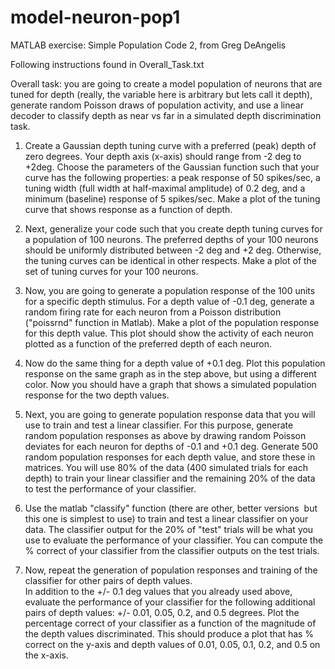 # model-neuron-pop1

MATLAB exercise: Simple Population Code 2, from Greg DeAngelis

Following instructions found in Overall_Task.txt

Overall task: you are going to create a model population of neurons that are tuned for depth (really, the variable here is
arbitrary but lets call it depth), generate random Poisson draws of population activity, and use a linear decoder to classify
depth as near vs far in a simulated depth discrimination task.

1) Create a Gaussian depth tuning curve with a preferred (peak) depth of zero degrees.  Your depth axis (x-axis) should range
from -2 deg to +2deg.  Choose the parameters of the Gaussian function such that your curve has the following properties: a
peak response of 50 spikes/sec,  a tuning width (full width at half-maximal amplitude) of 0.2 deg, and a minimum (baseline)
response of 5 spikes/sec. Make a plot of the tuning curve that shows response as a function of depth.

2) Next, generalize your code such that you create depth tuning curves for a population of 100 neurons.  The preferred depths
of your 100 neurons should be uniformly distributed between -2 deg and +2 deg.  Otherwise, the tuning curves can be identical
in other respects.  Make a plot of the set of tuning curves for your 100 neurons.

3) Now, you are going to generate a population response of the 100 units for a specific depth stimulus.  For a depth value of
-0.1 deg, generate a random firing rate for each neuron from a Poisson distribution ("poissrnd" function in Matlab).  Make a
plot of the population response for this depth value.  This plot should show the activity of each neuron plotted as a function
of the preferred depth of each neuron.

4) Now do the same thing for a depth value of +0.1 deg.  Plot this population response on the same graph as in the step above,
but using a different color.  Now you should have a graph that shows a simulated population response for the two depth
values.

5) Next, you are going to generate population response data that you will use to train and test a linear classifier.  For this
purpose, generate random population responses as above by drawing random Poisson deviates for each neuron for depths of -0.1
and +0.1 deg.  Generate 500 random population responses for each depth value, and store these in matrices.  You will use 80%
of the data (400 simulated trials for each depth) to train your linear classifier and the remaining 20% of the data to test
the performance of your classifier.

6)  Use the matlab "classify" function (there are other, better versions  but this one is simplest to use) to train and test a
linear classifier on your data.  The classifier output for the 20% of "test" trials will be what you use to evaluate the
performance of your classifier.  You can compute the % correct of your classifier from the classifier outputs on the test
trials.

7) Now, repeat the generation of population responses and training of the classifier for other pairs of depth values.  
In addition to the +/- 0.1 deg values that you already used above, evaluate the performance of your classifier for the
following additional pairs of depth values:  +/- 0.01, 0.05, 0.2, and 0.5 degrees.  Plot the percentage correct of your
classifier as a function of the magnitude of the depth values discriminated.  This should produce a plot that has % correct on
the y-axis and depth values of 0.01, 0.05, 0.1, 0.2, and 0.5 on the x-axis.
